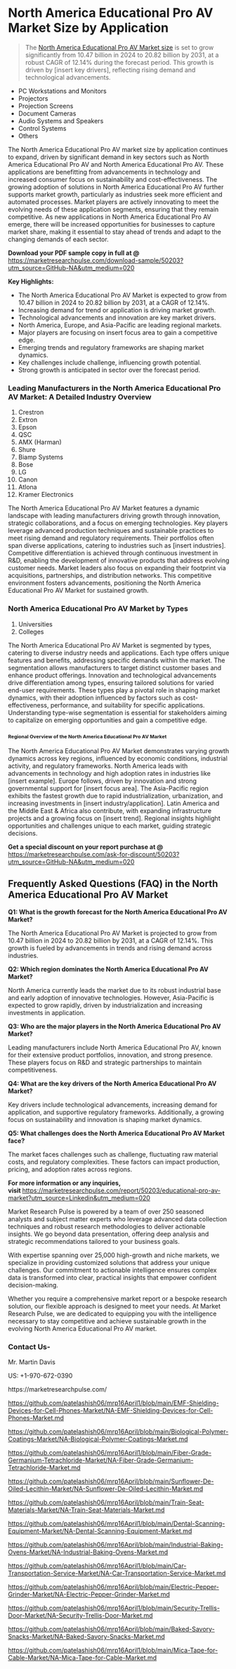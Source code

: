 <h1>North America Educational Pro AV Market&nbsp;Size by Application</h1><blockquote><p>The <a href="https://marketresearchpulse.com/download-sample/50203?utm_source=GitHub-NA&amp;utm_medium=020">North America Educational Pro AV Market size</a> is set to grow significantly from 10.47 billion in 2024 to 20.82 billion by 2031, at a robust CAGR of 12.14% during the forecast period. This growth is driven by [insert key drivers], reflecting rising demand and technological advancements.</p></blockquote><ul><li>PC Workstations and Monitors<li> Projectors<li> Projection Screens<li> Document Cameras<li> Audio Systems and Speakers<li> Control Systems<li> Others</li></ul><p>The North America Educational Pro AV market size by application continues to expand, driven by significant demand in key sectors such as North America Educational Pro AV and North America Educational Pro AV. These applications are benefitting from advancements in technology and increased consumer focus on sustainability and cost-effectiveness. The growing adoption of solutions in North America Educational Pro AV further supports market growth, particularly as industries seek more efficient and automated processes. Market players are actively innovating to meet the evolving needs of these application segments, ensuring that they remain competitive. As new applications in North America Educational Pro AV emerge, there will be increased opportunities for businesses to capture market share, making it essential to stay ahead of trends and adapt to the changing demands of each sector.</p><p><strong>Download your PDF sample copy in full at @ </strong><a href="https://marketresearchpulse.com/download-sample/50203?utm_source=GitHub-NA&amp;utm_medium=020">https://marketresearchpulse.com/download-sample/50203?utm_source=GitHub-NA&amp;utm_medium=020</a></p><p><strong>Key Highlights: </strong></p><ul><li>The North America Educational Pro AV Market is expected to grow from 10.47 billion in 2024 to 20.82 billion by 2031, at a CAGR of 12.14%.</li><li>Increasing demand for trend or application is driving market growth.</li><li>Technological advancements and innovation are key market drivers.</li><li>North America, Europe, and Asia-Pacific are leading regional markets.</li><li>Major players are focusing on insert focus area to gain a competitive edge.</li><li>Emerging trends and regulatory frameworks are shaping market dynamics.</li><li>Key challenges include challenge, influencing growth potential.</li><li>Strong growth is anticipated in sector over the forecast period.</li></ul><h3>Leading Manufacturers in the North America Educational Pro AV Market: A Detailed Industry Overview</h3><ol><li>Crestron</li><li>Extron</li><li>Epson</li><li>QSC</li><li>AMX (Harman)</li><li>Shure</li><li>Biamp Systems</li><li>Bose</li><li>LG</li><li>Canon</li><li>Atlona</li><li>Kramer Electronics</li></ol><div class="flex max-w-full flex-col flex-grow"><div class="min-h-8 text-message flex w-full flex-col items-end gap-2 whitespace-normal break-words [.text-message+&amp;]:mt-5" dir="auto" data-message-author-role="assistant" data-message-id="fd8432e4-4910-450d-b182-61b7bfb0a01f" data-message-model-slug="gpt-4o"><div class="flex w-full flex-col gap-1 empty:hidden first:pt-[3px]"><div class="markdown prose w-full break-words dark:prose-invert light"><p>The North America Educational Pro AV Market features a dynamic landscape with leading manufacturers driving growth through innovation, strategic collaborations, and a focus on emerging technologies. Key players leverage advanced production techniques and sustainable practices to meet rising demand and regulatory requirements. Their portfolios often span diverse applications, catering to industries such as [insert industries]. Competitive differentiation is achieved through continuous investment in R&amp;D, enabling the development of innovative products that address evolving customer needs. Market leaders also focus on expanding their footprint via acquisitions, partnerships, and distribution networks. This competitive environment fosters advancements, positioning the North America Educational Pro AV Market for sustained growth.</p></div></div></div></div><h3>North America Educational Pro AV Market by Types</h3><ol><li>Universities<li> Colleges</li></ol><div class="flex max-w-full flex-col flex-grow"><div class="min-h-8 text-message flex w-full flex-col items-end gap-2 whitespace-normal break-words [.text-message+&amp;]:mt-5" dir="auto" data-message-author-role="assistant" data-message-id="084470be-0bb7-4664-bddf-5156b4f41249" data-message-model-slug="gpt-4o-mini"><div class="flex w-full flex-col gap-1 empty:hidden first:pt-[3px]"><div class="markdown prose w-full break-words dark:prose-invert light"><p>The North America Educational Pro AV Market is segmented by types, catering to diverse industry needs and applications. Each type offers unique features and benefits, addressing specific demands within the market. The segmentation allows manufacturers to target distinct customer bases and enhance product offerings. Innovation and technological advancements drive differentiation among types, ensuring tailored solutions for varied end-user requirements. These types play a pivotal role in shaping market dynamics, with their adoption influenced by factors such as cost-effectiveness, performance, and suitability for specific applications. Understanding type-wise segmentation is essential for stakeholders aiming to capitalize on emerging opportunities and gain a competitive edge.</p></div></div></div></div><h3><span style="font-size: 11px;">Regional Overview of the North America Educational Pro AV Market</span></h3><div class="flex max-w-full flex-col flex-grow"><div class="min-h-8 text-message flex w-full flex-col items-end gap-2 whitespace-normal break-words [.text-message+&amp;]:mt-5" dir="auto" data-message-author-role="assistant" data-message-id="e9038762-ce64-4e30-91c9-9bd413514231" data-message-model-slug="gpt-4o-mini"><div class="flex w-full flex-col gap-1 empty:hidden first:pt-[3px]"><div class="markdown prose w-full break-words dark:prose-invert light"><p>The North America Educational Pro AV Market demonstrates varying growth dynamics across key regions, influenced by economic conditions, industrial activity, and regulatory frameworks. North America leads with advancements in technology and high adoption rates in industries like [insert example]. Europe follows, driven by innovation and strong governmental support for [insert focus area]. The Asia-Pacific region exhibits the fastest growth due to rapid industrialization, urbanization, and increasing investments in [insert industry/application]. Latin America and the Middle East &amp; Africa also contribute, with expanding infrastructure projects and a growing focus on [insert trend]. Regional insights highlight opportunities and challenges unique to each market, guiding strategic decisions.</p></div></div></div></div><p><strong>Get a special discount on your report purchase at @ </strong><a href="https://marketresearchpulse.com/ask-for-discount/50203?utm_source=GitHub-NA&amp;utm_medium=020">https://marketresearchpulse.com/ask-for-discount/50203?utm_source=GitHub-NA&amp;utm_medium=020</a></p><h2>Frequently Asked Questions (FAQ) in the North America Educational Pro AV Market</h2><p><strong>Q1: What is the growth forecast for the North America Educational Pro AV Market?</strong></p><p>The North America Educational Pro AV Market is projected to grow from 10.47 billion in 2024 to 20.82 billion by 2031, at a CAGR of 12.14%. This growth is fueled by advancements in trends and rising demand across industries.</p><p><strong>Q2: Which region dominates the North America Educational Pro AV Market?</strong></p><p>North America currently leads the market due to its robust industrial base and early adoption of innovative technologies. However, Asia-Pacific is expected to grow rapidly, driven by industrialization and increasing investments in application.</p><p><strong>Q3: Who are the major players in the North America Educational Pro AV Market?</strong></p><p>Leading manufacturers include North America Educational Pro AV, known for their extensive product portfolios, innovation, and strong presence. These players focus on R&amp;D and strategic partnerships to maintain competitiveness.</p><p><strong>Q4: What are the key drivers of the North America Educational Pro AV Market?</strong></p><p>Key drivers include technological advancements, increasing demand for application, and supportive regulatory frameworks. Additionally, a growing focus on sustainability and innovation is shaping market dynamics.</p><p><strong>Q5: What challenges does the North America Educational Pro AV Market face?</strong></p><p>The market faces challenges such as challenge, fluctuating raw material costs, and regulatory complexities. These factors can impact production, pricing, and adoption rates across regions.</p><p><strong>For more information or any inquiries, visit&nbsp;</strong><a href="https://marketresearchpulse.com/report/50203/educational-pro-av-market?utm_source=Linkedin&utm_medium=020">https://marketresearchpulse.com/report/50203/educational-pro-av-market?utm_source=Linkedin&utm_medium=020</a></p><p>Market Research Pulse is powered by a team of over 250 seasoned analysts and subject matter experts who leverage advanced data collection techniques and robust research methodologies to deliver actionable insights. We go beyond data presentation, offering deep analysis and strategic recommendations tailored to your business goals.</p><p>With expertise spanning over 25,000 high-growth and niche markets, we specialize in providing customized solutions that address your unique challenges. Our commitment to actionable intelligence ensures complex data is transformed into clear, practical insights that empower confident decision-making.</p><p>Whether you require a comprehensive market report or a bespoke research solution, our flexible approach is designed to meet your needs. At Market Research Pulse, we are dedicated to equipping you with the intelligence necessary to stay competitive and achieve sustainable growth in the evolving North America Educational Pro AV market.</p><h3><strong>Contact Us-</strong></h3><p>Mr. Martin Davis</p><p>US: +1-970-672-0390</p><p>https://marketresearchpulse.com/</p><p><a href="https://github.com/patelashish06/mrp16April1/blob/main/EMF-Shielding-Devices-for-Cell-Phones-Market/NA-EMF-Shielding-Devices-for-Cell-Phones-Market.md">https://github.com/patelashish06/mrp16April1/blob/main/EMF-Shielding-Devices-for-Cell-Phones-Market/NA-EMF-Shielding-Devices-for-Cell-Phones-Market.md</a></p><p><a href="https://github.com/patelashish06/mrp16April/blob/main/Biological-Polymer-Coatings-Market/NA-Biological-Polymer-Coatings-Market.md">https://github.com/patelashish06/mrp16April/blob/main/Biological-Polymer-Coatings-Market/NA-Biological-Polymer-Coatings-Market.md</a></p><p><a href="https://github.com/patelashish06/mrp16April1/blob/main/Fiber-Grade-Germanium-Tetrachloride-Market/NA-Fiber-Grade-Germanium-Tetrachloride-Market.md">https://github.com/patelashish06/mrp16April1/blob/main/Fiber-Grade-Germanium-Tetrachloride-Market/NA-Fiber-Grade-Germanium-Tetrachloride-Market.md</a></p><p><a href="https://github.com/patelashish06/mrp16April/blob/main/Sunflower-De-Oiled-Lecithin-Market/NA-Sunflower-De-Oiled-Lecithin-Market.md">https://github.com/patelashish06/mrp16April/blob/main/Sunflower-De-Oiled-Lecithin-Market/NA-Sunflower-De-Oiled-Lecithin-Market.md</a></p><p><a href="https://github.com/patelashish06/mrp16April/blob/main/Train-Seat-Materials-Market/NA-Train-Seat-Materials-Market.md">https://github.com/patelashish06/mrp16April/blob/main/Train-Seat-Materials-Market/NA-Train-Seat-Materials-Market.md</a></p><p><a href="https://github.com/patelashish06/mrp16April1/blob/main/Dental-Scanning-Equipment-Market/NA-Dental-Scanning-Equipment-Market.md">https://github.com/patelashish06/mrp16April1/blob/main/Dental-Scanning-Equipment-Market/NA-Dental-Scanning-Equipment-Market.md</a></p><p><a href="https://github.com/patelashish06/mrp16April/blob/main/Industrial-Baking-Ovens-Market/NA-Industrial-Baking-Ovens-Market.md">https://github.com/patelashish06/mrp16April/blob/main/Industrial-Baking-Ovens-Market/NA-Industrial-Baking-Ovens-Market.md</a></p><p><a href="https://github.com/patelashish06/mrp16April1/blob/main/Car-Transportation-Service-Market/NA-Car-Transportation-Service-Market.md">https://github.com/patelashish06/mrp16April1/blob/main/Car-Transportation-Service-Market/NA-Car-Transportation-Service-Market.md</a></p><p><a href="https://github.com/patelashish06/mrp16April/blob/main/Electric-Pepper-Grinder-Market/NA-Electric-Pepper-Grinder-Market.md">https://github.com/patelashish06/mrp16April/blob/main/Electric-Pepper-Grinder-Market/NA-Electric-Pepper-Grinder-Market.md</a></p><p><a href="https://github.com/patelashish06/mrp16April1/blob/main/Security-Trellis-Door-Market/NA-Security-Trellis-Door-Market.md">https://github.com/patelashish06/mrp16April1/blob/main/Security-Trellis-Door-Market/NA-Security-Trellis-Door-Market.md</a></p><p><a href="https://github.com/patelashish06/mrp16April/blob/main/Baked-Savory-Snacks-Market/NA-Baked-Savory-Snacks-Market.md">https://github.com/patelashish06/mrp16April/blob/main/Baked-Savory-Snacks-Market/NA-Baked-Savory-Snacks-Market.md</a></p><p><a href="https://github.com/patelashish06/mrp16April1/blob/main/Mica-Tape-for-Cable-Market/NA-Mica-Tape-for-Cable-Market.md">https://github.com/patelashish06/mrp16April1/blob/main/Mica-Tape-for-Cable-Market/NA-Mica-Tape-for-Cable-Market.md</a></p>